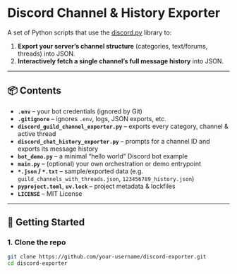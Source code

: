 # Discord Channel & History Exporter

A set of Python scripts that use the [discord.py](https://github.com/Rapptz/discord.py) library to:

1. **Export your server’s channel structure** (categories, text/forums, threads) into JSON.  
2. **Interactively fetch a single channel’s full message history** into JSON.

---

## 📦 Contents

- **`.env`** – your bot credentials (ignored by Git)  
- **`.gitignore`** – ignores `.env`, logs, JSON exports, etc.  
- **`discord_guild_channel_exporter.py`** – exports every category, channel & active thread  
- **`discord_chat_history_exporter.py`** – prompts for a channel ID and exports its message history  
- **`bot_demo.py`** – a minimal “hello world” Discord bot example  
- **`main.py`** – (optional) your own orchestration or demo entrypoint  
- **`*.json` / `*.txt`** – sample/exported data (e.g. `guild_channels_with_threads.json`, `123456789_history.json`)  
- **`pyproject.toml`**, **`uv.lock`** – project metadata & lockfiles  
- **`LICENSE`** – MIT License  

---

## 🚀 Getting Started

### 1. Clone the repo

```bash
git clone https://github.com/your‑username/discord‑exporter.git
cd discord‑exporter
